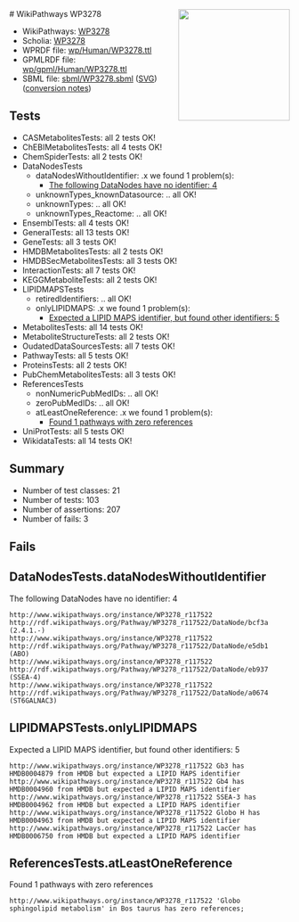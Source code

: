 <img style="float: right; width: 200px" src="../logo.png" />
# WikiPathways WP3278

* WikiPathways: [WP3278](https://identifiers.org/wikipathways:WP3278)
* Scholia: [WP3278](https://scholia.toolforge.org/wikipathways/WP3278)
* WPRDF file: [wp/Human/WP3278.ttl](../wp/Human/WP3278.ttl)
* GPMLRDF file: [wp/gpml/Human/WP3278.ttl](../wp/gpml/Human/WP3278.ttl)
* SBML file: [sbml/WP3278.sbml](../sbml/WP3278.sbml) ([SVG](../sbml/WP3278.svg)) ([conversion notes](../sbml/WP3278.txt))

## Tests
* CASMetabolitesTests: all 2 tests OK!
* ChEBIMetabolitesTests: all 4 tests OK!
* ChemSpiderTests: all 2 tests OK!
* DataNodesTests
    * dataNodesWithoutIdentifier: .x we found 1 problem(s):
        * [The following DataNodes have no identifier: 4](#d2d32fa3)
    * unknownTypes_knownDatasource: .. all OK!
    * unknownTypes: .. all OK!
    * unknownTypes_Reactome: .. all OK!
* EnsemblTests: all 4 tests OK!
* GeneralTests: all 13 tests OK!
* GeneTests: all 3 tests OK!
* HMDBMetabolitesTests: all 2 tests OK!
* HMDBSecMetabolitesTests: all 3 tests OK!
* InteractionTests: all 7 tests OK!
* KEGGMetaboliteTests: all 2 tests OK!
* LIPIDMAPSTests
    * retiredIdentifiers: .. all OK!
    * onlyLIPIDMAPS: .x we found 1 problem(s):
        * [Expected a LIPID MAPS identifier, but found other identifiers: 5](#48cc60bc)
* MetabolitesTests: all 14 tests OK!
* MetaboliteStructureTests: all 2 tests OK!
* OudatedDataSourcesTests: all 7 tests OK!
* PathwayTests: all 5 tests OK!
* ProteinsTests: all 2 tests OK!
* PubChemMetabolitesTests: all 3 tests OK!
* ReferencesTests
    * nonNumericPubMedIDs: .. all OK!
    * zeroPubMedIDs: .. all OK!
    * atLeastOneReference: .x we found 1 problem(s):
        * [Found 1 pathways with zero references](#35eb778e)
* UniProtTests: all 5 tests OK!
* WikidataTests: all 14 tests OK!


## Summary

* Number of test classes: 21
* Number of tests: 103
* Number of assertions: 207
* Number of fails: 3

## Fails

<a name="d2d32fa3" />

## DataNodesTests.dataNodesWithoutIdentifier

The following DataNodes have no identifier: 4
```
http://www.wikipathways.org/instance/WP3278_r117522 http://rdf.wikipathways.org/Pathway/WP3278_r117522/DataNode/bcf3a (2.4.1.-)
http://www.wikipathways.org/instance/WP3278_r117522 http://rdf.wikipathways.org/Pathway/WP3278_r117522/DataNode/e5db1 (ABO)
http://www.wikipathways.org/instance/WP3278_r117522 http://rdf.wikipathways.org/Pathway/WP3278_r117522/DataNode/eb937 (SSEA-4)
http://www.wikipathways.org/instance/WP3278_r117522 http://rdf.wikipathways.org/Pathway/WP3278_r117522/DataNode/a0674 (ST6GALNAC3)
```

<a name="48cc60bc" />

## LIPIDMAPSTests.onlyLIPIDMAPS

Expected a LIPID MAPS identifier, but found other identifiers: 5
```
http://www.wikipathways.org/instance/WP3278_r117522 Gb3 has HMDB0004879 from HMDB but expected a LIPID MAPS identifier
http://www.wikipathways.org/instance/WP3278_r117522 Gb4 has HMDB0004960 from HMDB but expected a LIPID MAPS identifier
http://www.wikipathways.org/instance/WP3278_r117522 SSEA-3 has HMDB0004962 from HMDB but expected a LIPID MAPS identifier
http://www.wikipathways.org/instance/WP3278_r117522 Globo H has HMDB0004963 from HMDB but expected a LIPID MAPS identifier
http://www.wikipathways.org/instance/WP3278_r117522 LacCer has HMDB0006750 from HMDB but expected a LIPID MAPS identifier
```

<a name="35eb778e" />

## ReferencesTests.atLeastOneReference

Found 1 pathways with zero references
```
http://www.wikipathways.org/instance/WP3278_r117522 'Globo sphingolipid metabolism' in Bos taurus has zero references; 
```


